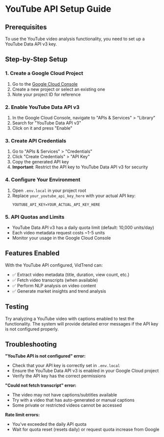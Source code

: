 # YouTube API Setup Guide

## Prerequisites

To use the YouTube video analysis functionality, you need to set up a YouTube Data API v3 key.

## Step-by-Step Setup

### 1. Create a Google Cloud Project
1. Go to the [Google Cloud Console](https://console.cloud.google.com/)
2. Create a new project or select an existing one
3. Note your project ID for reference

### 2. Enable YouTube Data API v3
1. In the Google Cloud Console, navigate to "APIs & Services" > "Library"
2. Search for "YouTube Data API v3"
3. Click on it and press "Enable"

### 3. Create API Credentials
1. Go to "APIs & Services" > "Credentials"
2. Click "Create Credentials" > "API Key"
3. Copy the generated API key
4. **Important**: Restrict the API key to YouTube Data API v3 for security

### 4. Configure Your Environment
1. Open `.env.local` in your project root
2. Replace `your_youtube_api_key_here` with your actual API key:
   ```
   YOUTUBE_API_KEY=YOUR_ACTUAL_API_KEY_HERE
   ```

### 5. API Quotas and Limits
- YouTube Data API v3 has a daily quota limit (default: 10,000 units/day)
- Each video metadata request costs ~1-5 units
- Monitor your usage in the Google Cloud Console

## Features Enabled

With the YouTube API configured, VidTrend can:
- ✅ Extract video metadata (title, duration, view count, etc.)
- ✅ Fetch video transcripts (when available)
- ✅ Perform NLP analysis on video content
- ✅ Generate market insights and trend analysis

## Testing

Try analyzing a YouTube video with captions enabled to test the functionality. The system will provide detailed error messages if the API key is not configured properly.

## Troubleshooting

**"YouTube API is not configured" error:**
- Check that your API key is correctly set in `.env.local`
- Ensure the YouTube Data API v3 is enabled in your Google Cloud project
- Verify the API key has the correct permissions

**"Could not fetch transcript" error:**
- The video may not have captions/subtitles available
- Try with a video that has auto-generated or manual captions
- Some private or restricted videos cannot be accessed

**Rate limit errors:**
- You've exceeded the daily API quota
- Wait for quota reset (resets daily) or request quota increase from Google